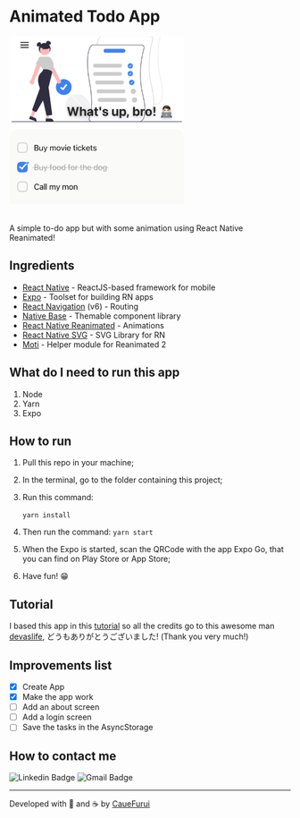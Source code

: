 # Animated Todo App

<img src="doc/thumb.jpeg" height="300" />
<br />
<br />

A simple to-do app but with some animation using React Native Reanimated!


## Ingredients

- [React Native](https://reactnative.dev/) - ReactJS-based framework for mobile
- [Expo](https://expo.dev/) - Toolset for building RN apps
- [React Navigation](https://reactnavigation.org/) (v6) - Routing
- [Native Base](https://nativebase.io/) - Themable component library
- [React Native Reanimated](https://docs.swmansion.com/react-native-reanimated/) - Animations
- [React Native SVG](https://github.com/react-native-svg/react-native-svg) - SVG Library for RN
- [Moti](https://moti.fyi/) - Helper module for Reanimated 2

## What do I need to run this app

1. Node
2. Yarn
3. Expo

## How to run

1. Pull this repo in your machine;
2. In the terminal, go to the folder containing this project;
3. Run this command:

    ```yarn install```

4. Then run the command:
    ```yarn start```

5. When the Expo is started, scan the QRCode with the app Expo Go, that you can find on Play Store or App Store;
6. Have fun! 😁

## Tutorial

I based this app in this [tutorial](https://www.youtube.com/watch?v=k2h7usLLBhY) so all the credits go to this awesome man [devaslife](https://github.com/craftzdog), どうもありがとうございました! (Thank you very much!)

## Improvements list

- [x] Create App
- [x] Make the app work
- [ ] Add an about screen
- [ ] Add a login screen
- [ ] Save the tasks in the AsyncStorage

## How to contact me

![Linkedin Badge](https://img.shields.io/badge/LinkedIn-0077B5?style=for-the-badge&logo=linkedin&logoColor=white&link=https://www.linkedin.com/in/cauefurui/)
![Gmail Badge](https://img.shields.io/badge/-gmail.com-6633cc?style=for-the-badge&logo=Gmail&logoColor=white&link=mailto:furui.dev@gmail.com)

<hr />

Developed with 💜 and ☕ by [CaueFurui](http://github.com/cauefurui)
